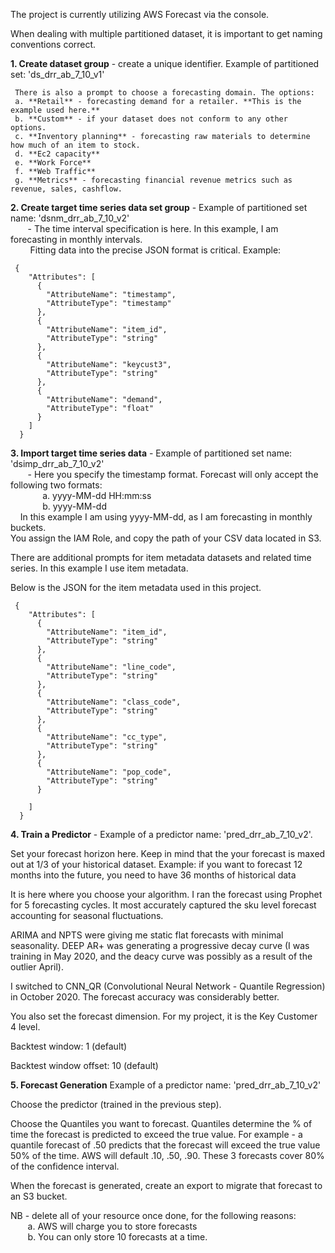 The project is currently utilizing AWS Forecast via the console.  

When dealing with multiple partitioned dataset, it is important to get naming conventions correct.

**1. Create dataset group** - create a unique identifier. Example of partitioned set: 'ds_drr_ab_7_10_v1'    

     There is also a prompt to choose a forecasting domain. The options:  
     a. **Retail** - forecasting demand for a retailer. **This is the example used here.**  
     b. **Custom** - if your dataset does not conform to any other options.  
     c. **Inventory planning** - forecasting raw materials to determine how much of an item to stock.  
     d. **Ec2 capacity**  
     e. **Work Force**  
     f. **Web Traffic**  
     g. **Metrics** - forecasting financial revenue metrics such as revenue, sales, cashflow.

**2. Create target time series data set group** - Example of partitioned set name: 'dsnm_drr_ab_7_10_v2'  
&nbsp;&nbsp;&nbsp;&nbsp;&nbsp;&nbsp;&nbsp;- The time interval specification is here. In this example, I am forecasting in monthly intervals.  
&nbsp;&nbsp;&nbsp;&nbsp;&nbsp;&nbsp;&nbsp;  Fitting data into the precise JSON format is critical.  Example:
     
     {
        "Attributes": [
          {
            "AttributeName": "timestamp",
            "AttributeType": "timestamp"
          },          
          {
            "AttributeName": "item_id",
            "AttributeType": "string"
          },
          {
            "AttributeName": "keycust3",
            "AttributeType": "string"
          },
          {
            "AttributeName": "demand",
            "AttributeType": "float"
          }
        ]
      }

**3. Import target time series data** - Example of partitioned set name: 'dsimp_drr_ab_7_10_v2'  
&nbsp;&nbsp;&nbsp;&nbsp;&nbsp;&nbsp;&nbsp;- Here you specify the timestamp format. Forecast will only accept the following two formats:  
&nbsp;&nbsp;&nbsp;&nbsp;&nbsp;&nbsp;&nbsp;&nbsp;&nbsp;&nbsp;&nbsp;&nbsp; a. yyyy-MM-dd HH:mm:ss  
&nbsp;&nbsp;&nbsp;&nbsp;&nbsp;&nbsp;&nbsp;&nbsp;&nbsp;&nbsp;&nbsp;&nbsp; b. yyyy-MM-dd  
&nbsp;&nbsp;&nbsp; In this example I am using yyyy-MM-dd, as I am forecasting in monthly buckets.  
You assign the IAM Role, and copy the path of your CSV data located in S3.

There are additional prompts for item metadata datasets and related time series. In this example I use item metadata.

Below is the JSON for the item metadata used in this project.


     {
        "Attributes": [
          {
            "AttributeName": "item_id",
            "AttributeType": "string"
          },
          {
            "AttributeName": "line_code",
            "AttributeType": "string"
          },
          {
            "AttributeName": "class_code",
            "AttributeType": "string"
          },
          {
            "AttributeName": "cc_type",
            "AttributeType": "string"
          },
          {
            "AttributeName": "pop_code",
            "AttributeType": "string"
          }

        ]
      }
      
**4. Train a Predictor** - Example of a predictor name: 'pred_drr_ab_7_10_v2'.

Set your forecast horizon here. Keep in mind that the your forecast is maxed out at 1/3 of your historical dataset. Example: if you want to forecast 12 months into the future, you need to have 36 months of historical data

It is here where you choose your algorithm. I ran the forecast using Prophet for 5 forecasting cycles. It most accurately captured the sku level forecast accounting for seasonal fluctuations.

ARIMA and NPTS were giving me static flat forecasts with minimal seasonality. DEEP AR+ was generating a progressive decay curve (I was training in May 2020, and the deacy curve was possibly as a result of the outlier April).  

I switched to CNN_QR (Convolutional Neural Network - Quantile Regression) in October 2020. The forecast accuracy was considerably better.

You also set the forecast dimension. For my project, it is the Key Customer 4 level.

Backtest window: 1 (default)

Backtest window offset: 10 (default)

**5. Forecast Generation** Example of a predictor name: 'pred_drr_ab_7_10_v2'  

Choose the predictor (trained in the previous step).  

Choose the Quantiles you want to forecast. Quantiles determine the % of time the forecast is predicted to exceed the true value. For example - a quantile forecast of .50 predicts that the forecast will exceed the true value 50% of the time. AWS will default .10, .50, .90. These 3 forecasts cover 80% of the confidence interval.  

When the forecast is generated, create an export to migrate that forecast to an S3 bucket.  

NB - delete all of your resource once done, for the following reasons:  
&nbsp;&nbsp;&nbsp;&nbsp;&nbsp;&nbsp; a. AWS will charge you to store forecasts  
&nbsp;&nbsp;&nbsp;&nbsp;&nbsp;&nbsp; b. You can only store 10 forecasts at a time.
